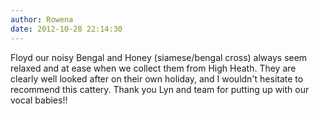 ```yaml
---
author: Rowena
date: 2012-10-28 22:14:30
---
```

Floyd our noisy Bengal and Honey (siamese/bengal cross) always seem relaxed and at ease when we collect them from High Heath. They are clearly well looked after on their own holiday, and I wouldn't hesitate to recommend this cattery. Thank you Lyn and team for putting up with our vocal babies!!

